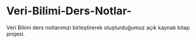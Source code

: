 # Veri-Bilimi-Ders-Notlar-
Veri Bilimi ders notlarımızı birleştirerek oluşturduğumuz açık kaynak kitap projesi.
